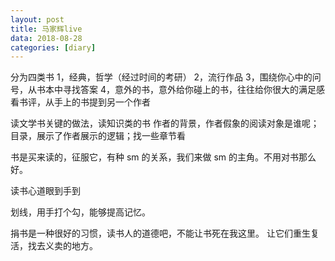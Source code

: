 ```yaml
---
layout: post
title: 马家辉live
data: 2018-08-28
categories: [diary]
---
```


分为四类书
1，经典，哲学（经过时间的考研）
2，流行作品
3，围绕你心中的问号，从书本中寻找答案
4，意外的书，意外给你碰上的书，往往给你很大的满足感
    看书评，从手上的书提到另一个作者

读文学书关键的做法，读知识类的书
作者的背景，作者假象的阅读对象是谁呢；目录，展示了作者展示的逻辑；找一些章节看

书是买来读的，征服它，有种 sm 的关系，我们来做 sm 的主角。不用对书那么好。

读书心道眼到手到

划线，用手打个勾，能够提高记忆。

捐书是一种很好的习惯，读书人的道德吧，不能让书死在我这里。
让它们重生复活，找去义卖的地方。